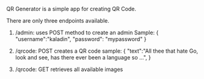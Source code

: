 QR Generator is a simple app for creating QR Code.

There are only three endpoints available.
1. /admin: uses POST method to create an admin
Sample:
{
"username":"kaladin",
"password": "mypassword"
}

2. /qrcode: POST creates a QR code
sample:
{
"text":"All thee that hate Go, look and see, has there ever been a language so ...",
}

3. /qrcode: GET retrieves all available images
